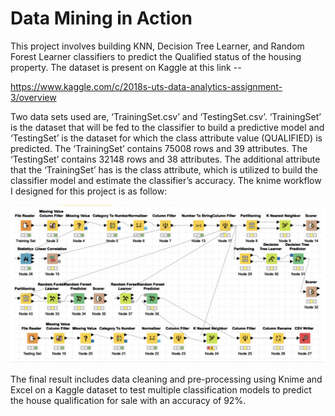 # Data Mining in Action
This project involves building KNN, Decision Tree Learner, and Random Forest Learner classifiers to predict the Qualified status of the housing property. The dataset is present on Kaggle at this link -- 

https://www.kaggle.com/c/2018s-uts-data-analytics-assignment-3/overview

Two data sets used are, ‘TrainingSet.csv’ and ‘TestingSet.csv’. ‘TrainingSet’ is the dataset that will be fed to the classifier to build a predictive model and ‘TestingSet’ is the dataset for which the class attribute value (QUALIFIED) is predicted. The ‘TrainingSet’ contains 75008 rows and 39 attributes. The ‘TestingSet’ contains 32148 rows and 38 attributes. The additional attribute that the ‘TrainingSet’ has is the class attribute, which is utilized to build the classifier model and estimate the classifier’s accuracy. The knime workflow I designed for this project is as follow:

![alt text](https://github.com/abhinav1401/Data-Mining-in-Action/blob/main/Knime_Workflow.png)


The final result includes data cleaning and pre-processing using Knime and Excel on a Kaggle dataset to test multiple classification models to predict the house qualification for sale with an accuracy of 92%.

